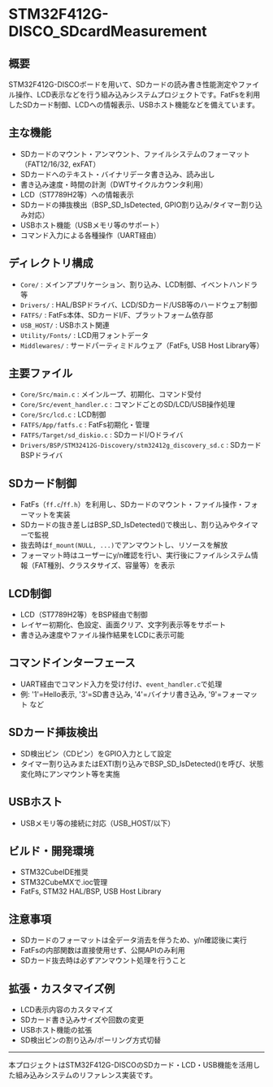 # STM32F412G-DISCO_SDcardMeasurement

## 概要
STM32F412G-DISCOボードを用いて、SDカードの読み書き性能測定やファイル操作、LCD表示などを行う組み込みシステムプロジェクトです。FatFsを利用したSDカード制御、LCDへの情報表示、USBホスト機能などを備えています。

## 主な機能
- SDカードのマウント・アンマウント、ファイルシステムのフォーマット（FAT12/16/32, exFAT）
- SDカードへのテキスト・バイナリデータ書き込み、読み出し
- 書き込み速度・時間の計測（DWTサイクルカウンタ利用）
- LCD（ST7789H2等）への情報表示
- SDカードの挿抜検出（BSP_SD_IsDetected, GPIO割り込み/タイマー割り込み対応）
- USBホスト機能（USBメモリ等のサポート）
- コマンド入力による各種操作（UART経由）

## ディレクトリ構成
- `Core/` : メインアプリケーション、割り込み、LCD制御、イベントハンドラ等
- `Drivers/` : HAL/BSPドライバ、LCD/SDカード/USB等のハードウェア制御
- `FATFS/` : FatFs本体、SDカードI/F、プラットフォーム依存部
- `USB_HOST/` : USBホスト関連
- `Utility/Fonts/` : LCD用フォントデータ
- `Middlewares/` : サードパーティミドルウェア（FatFs, USB Host Library等）

## 主要ファイル
- `Core/Src/main.c` : メインループ、初期化、コマンド受付
- `Core/Src/event_handler.c` : コマンドごとのSD/LCD/USB操作処理
- `Core/Src/lcd.c` : LCD制御
- `FATFS/App/fatfs.c` : FatFs初期化・管理
- `FATFS/Target/sd_diskio.c` : SDカードI/Oドライバ
- `Drivers/BSP/STM32412G-Discovery/stm32412g_discovery_sd.c` : SDカードBSPドライバ

## SDカード制御
- FatFs（`ff.c`/`ff.h`）を利用し、SDカードのマウント・ファイル操作・フォーマットを実装
- SDカードの抜き差しはBSP_SD_IsDetected()で検出し、割り込みやタイマーで監視
- 抜去時は`f_mount(NULL, ...)`でアンマウントし、リソースを解放
- フォーマット時はユーザーにy/n確認を行い、実行後にファイルシステム情報（FAT種別、クラスタサイズ、容量等）を表示

## LCD制御
- LCD（ST7789H2等）をBSP経由で制御
- レイヤー初期化、色設定、画面クリア、文字列表示等をサポート
- 書き込み速度やファイル操作結果をLCDに表示可能

## コマンドインターフェース
- UART経由でコマンド入力を受け付け、`event_handler.c`で処理
- 例: '1'=Hello表示, '3'=SD書き込み, '4'=バイナリ書き込み, '9'=フォーマット など

## SDカード挿抜検出
- SD検出ピン（CDピン）をGPIO入力として設定
- タイマー割り込みまたはEXTI割り込みでBSP_SD_IsDetected()を呼び、状態変化時にアンマウント等を実施

## USBホスト
- USBメモリ等の接続に対応（USB_HOST/以下）

## ビルド・開発環境
- STM32CubeIDE推奨
- STM32CubeMXで.ioc管理
- FatFs, STM32 HAL/BSP, USB Host Library

## 注意事項
- SDカードのフォーマットは全データ消去を伴うため、y/n確認後に実行
- FatFsの内部関数は直接使用せず、公開APIのみ利用
- SDカード抜去時は必ずアンマウント処理を行うこと

## 拡張・カスタマイズ例
- LCD表示内容のカスタマイズ
- SDカード書き込みサイズや回数の変更
- USBホスト機能の拡張
- SD検出ピンの割り込み/ポーリング方式切替

---

本プロジェクトはSTM32F412G-DISCOのSDカード・LCD・USB機能を活用した組み込みシステムのリファレンス実装です。
